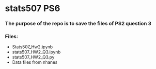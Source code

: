 # stats507 PS6

### The purpose of the repo is to save the files of PS2 question 3

### Files:
-  Stats507_Hw2.ipynb
-  stats507_HW2_Q3.ipynb
-  stats507_HW2_Q3.py
-  Data files from nhanes
